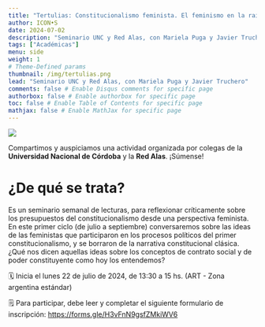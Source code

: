 ```yaml
---
title: "Tertulias: Constitucionalismo feminista. El feminismo en la raíz del constitucionalismo"
author: ICON•S
date: 2024-07-02
description: "Seminario UNC y Red Alas, con Mariela Puga y Javier Truchero"
tags: ["Académicas"]
menu: side 
weight: 1
# Theme-Defined params
thumbnail: /img/tertulias.png
lead: "Seminario UNC y Red Alas, con Mariela Puga y Javier Truchero"
comments: false # Enable Disqus comments for specific page
authorbox: false # Enable authorbox for specific page
toc: false # Enable Table of Contents for specific page
mathjax: false # Enable MathJax for specific page
---
```


![](/img/tertulias.png)

Compartimos y auspiciamos una actividad organizada por colegas de la **Universidad Nacional de Córdoba** y la **Red Alas**. ¡Súmense!

# ¿De qué se trata?

Es un seminario semanal de lecturas, para reflexionar críticamente sobre los presupuestos del constitucionalismo desde una perspectiva feminista. En este primer ciclo (de julio a septiembre) conversaremos sobre las ideas de las feministas que participaron en los procesos políticos del primer constitucionalismo, y se borraron de la narrativa constitucional clásica. ¿Qué nos dicen aquellas ideas sobre los conceptos de contrato social y de poder constituyente como hoy los entendemos?

🗓️ Inicia el lunes 22 de julio de 2024, de 13:30 a 15 hs. (ART - Zona argentina estándar)

🗒️ Para participar, debe leer y completar el siguiente formulario de inscripción: https://forms.gle/H3vFnN9gsfZMkiWV6

